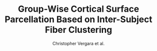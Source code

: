 ---
cat: gaia
subcat: ginkgo
bestof: false
author: Christopher Vergara et al.
title: Group-Wise Cortical Surface Parcellation Based on Inter-Subject Fiber Clustering
year: 2021
type: inproceedings
url: https -//ieeexplore.ieee.org/abstract/document/9631099
doi: 10.1109/EMBC46164.2021.9631099
booktitle: 2021 43rd Annual International Conference of the IEEE Engineering in Medicine \& Biology Society (EMBC)
---